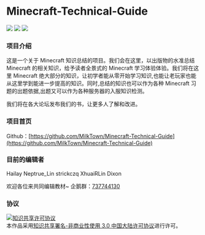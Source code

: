 # Minecraft-Technical-Guide

![](https://img.shields.io/badge/ver-0.0.0-brightgreen.svg) ![](https://img.shields.io/badge/license-CC_BY_NC_3.0_CN-000000.svg) ![](https://i.creativecommons.org/l/by-nc/3.0/cn/80x15.png)

### 项目介绍
这是一个关于 Minecraft 知识总结的项目。我们会在这里，以出版物的水准总结 Minecraft 的相关知识，给予读者全景式的 Minecraft 学习体验体验。我们将在这里 Minecraft 绝大部分的知识，让初学者能从零开始学习知识,也能让老玩家也能从这里学到能进一步提高的知识。同时,总结的知识也可以作为各种 Minecraft 习题的出题依据,出题又可以作为各种服务器的入服知识检测。

我们将在各大论坛发布我们的书，让更多人了解和改进。

### 项目首页
Github：[https://github.com/MilkTown/Minecraft-Technical-Guide](https://github.com/MilkTown/Minecraft-Technical-Guide)

### 目前的编辑者

Hailay Neptrue_Lin strickczq XhuaiRLin Dixon

欢迎各位来共同编辑教材~
企鹅群：[737744130](http://shang.qq.com/wpa/qunwpa?idkey=d36adb27045affe1e7a68bda61f72f46ab8dff6ee6bd5906b61659dc8ab95df9)

### 协议

<a rel="license" href="http://creativecommons.org/licenses/by-nc/3.0/cn/"><img alt="知识共享许可协议" style="border-width:0" src="https://i.creativecommons.org/l/by-nc/3.0/cn/88x31.png" /></a><br />本作品采用<a rel="license" href="http://creativecommons.org/licenses/by-nc/3.0/cn/">知识共享署名-非商业性使用 3.0 中国大陆许可协议</a>进行许可。

